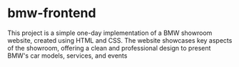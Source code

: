 # bmw-frontend
 This project is a simple one-day implementation of a BMW showroom website, created using HTML and CSS. The website showcases key aspects of the showroom, offering a clean and professional design to present BMW's car models, services, and events
